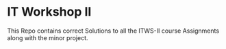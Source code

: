 # IT Workshop II

This Repo contains correct Solutions to all the ITWS-II course Assignments along with the minor project.
